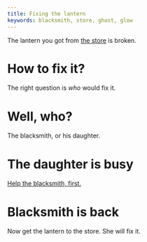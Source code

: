```yaml
---
title: Fixing the lantern
keywords: blacksmith, store, ghost, glow
---
```


The lantern you got from [the store](053-store.md) is broken.

# How to fix it?
The right question is _who_ would fix it.

# Well, who?
The blacksmith, or his daughter.

# The daughter is busy
[Help the blacksmith, first.](045-blacksmith.md)

# Blacksmith is back
Now get the lantern to the store. She will fix it.
